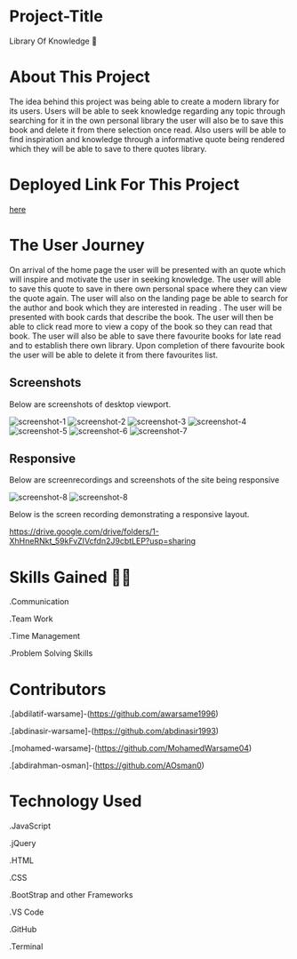 # Project-Title

Library Of Knowledge 📖

# About This Project

The idea behind this project was being able to create a modern library for its users. Users will be able to seek knowledge regarding any topic through searching for it in the own personal library the user will also be to save this book and delete it from there selection once read. Also users will be able to find inspiration and knowledge through a informative quote being rendered which they will be able to save to there quotes library.

# Deployed Link For This Project

[here](https://aosman0.github.io/library-of-knowledge/)

# The User Journey

On arrival of the home page the user will be presented with an quote which will inspire and motivate the user in seeking knowledge.
The user will able to save this quote to save in there own personal space where they can view the quote again.
The user will also on the landing page be able to search for the author and book which they are interested in reading .
The user will be presented with book cards that describe the book. The user will then be able to click read more to view a copy of the book so they can read that book.
The user will also be able to save there favourite books for late read and to establish there own library.
Upon completion of there favourite book the user will be able to delete it from there favourites list.

## Screenshots

Below are screenshots of desktop viewport.

![screenshot-1](./assets/images/homepage1.png)
![screenshot-2](./assets/images/homeepage2.png)
![screenshot-3](./assets/images/save-quote-1.png)
![screenshot-4](./assets/images/fav-quote-save.png)
![screenshot-5](./assets/images/save-book.png)
![screenshot-6](./assets/images/fav-book.png)
![screenshot-7](./assets/images/about-us-page.png)

## Responsive

Below are screenrecordings and screenshots of the site being responsive

![screenshot-8](./assets/images/homepage-responsive.png)
![screenshot-8](./assets/images/fav-responsive.png)

Below is the screen recording demonstrating a responsive layout.

https://drive.google.com/drive/folders/1-XhHneRNkt_59kFvZIVcfdn2J9cbtLEP?usp=sharing

# Skills Gained 👨‍💻

.Communication

.Team Work

.Time Management

.Problem Solving Skills

# Contributors

.[abdilatif-warsame]-(https://github.com/awarsame1996)

.[abdinasir-warsame]-(https://github.com/abdinasir1993)

.[mohamed-warsame]-(https://github.com/MohamedWarsame04)

.[abdirahman-osman]-(https://github.com/AOsman0)

# Technology Used

.JavaScript

.jQuery

.HTML

.CSS

.BootStrap and other Frameworks

.VS Code

.GitHub

.Terminal
